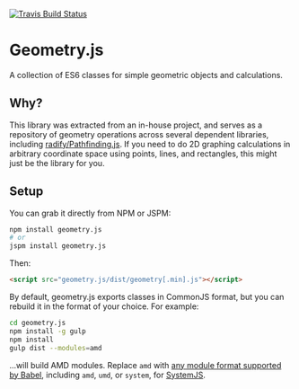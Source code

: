 [![Travis Build Status](https://travis-ci.org/radify/geometry.js.svg)](https://travis-ci.org/radify/geometry.js?branch=master)

# Geometry.js

A collection of ES6 classes for simple geometric objects and calculations.

## Why?

This library was extracted from an in-house project, and serves as a repository
of geometry operations across several dependent libraries, including [radify/Pathfinding.js](https://github.com/radify/Pathfinding.js). If you need to do 2D graphing calculations in arbitrary coordinate space using points, lines, and rectangles, this might just be the library for you.

## Setup

You can grab it directly from NPM or JSPM:

```bash
npm install geometry.js
# or
jspm install geometry.js
```

Then:

```html
<script src="geometry.js/dist/geometry[.min].js"></script>
```

By default, geometry.js exports classes in CommonJS format, but you can rebuild it in the
format of your choice. For example:

```bash
cd geometry.js
npm install -g gulp
npm install
gulp dist --modules=amd
```

...will build AMD modules. Replace `amd` with
[any module format supported by Babel](https://babeljs.io/docs/usage/modules/),
including `amd`, `umd`, or `system`, for [SystemJS](https://github.com/systemjs/systemjs).

